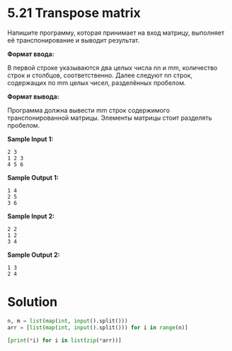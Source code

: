 # 5.21 Transpose matrix

Напишите программу, которая принимает на вход матрицу, выполняет её транспонирование и выводит результат.

**Формат ввода:**

В первой строке указываются два целых числа nn и mm, количество строк и столбцов, соответственно.
Далее следуют nn строк, содержащих по mm целых чисел, разделённых пробелом.

**Формат вывода:**

Программа должна вывести mm строк содержимого транспонированной матрицы. Элементы матрицы стоит разделять пробелом.

**Sample Input 1:**

```
2 3
1 2 3
4 5 6
```

**Sample Output 1:**

```
1 4
2 5
3 6
```

**Sample Input 2:**

```
2 2
1 2
3 4
```

**Sample Output 2:**

```
1 3
2 4
```

# Solution

```python
n, m = list(map(int, input().split()))
arr = [list(map(int, input().split())) for i in range(n)]

[print(*i) for i in list(zip(*arr))]
```
